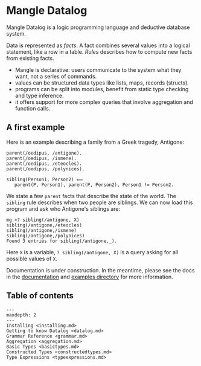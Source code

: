 # Mangle Datalog

Mangle Datalog is a logic programming language and deductive database system.

Data is represented as *facts*. A fact combines several values into a
logical statement, like a row in a table. *Rules* describes how to compute new
facts from existing facts.

* Mangle is declarative: users communicate to the system what they want, not a series of commands.
* values can be structured data types like lists, maps, records (structs).
* programs can be split into modules, benefit from static type checking and
type inference.
* it offers support for more complex queries that involve aggregation and function calls.

## A first example

Here is an example describing a family from a Greek tragedy, Antigone:

```cplint
parent(/oedipus, /antigone).
parent(/oedipus, /ismene).
parent(/oedipus, /eteocles).
parent(/oedipus, /polynices).

sibling(Person1, Person2) ⟸
   parent(P, Person1), parent(P, Person2), Person1 != Person2.
```

We state a few `parent` facts that describe the state of the world.
The `sibling` rule describes when two people are siblings.
We can now load this program and ask who Antigone's siblings are:

```cplint
mg >? sibling(/antigone, X)
sibling(/antigone,/eteocles)
sibling(/antigone,/ismene)
sibling(/antigone,/polynices)
Found 3 entries for sibling(/antigone,_).
```

Here `X` is a variable, `? sibling(/antigone, X)` is a query asking
for all possible values of `X`.

Documentation is under construction. In the meantime, please see the docs
in the [documentation](https://github.com/google/mangle/blob/main/docs/README.md)
and [examples directory](https://github.com/google/mangle/tree/main/examples)
for more information.

## Table of contents

```{toctree}
---
maxdepth: 2
---
Installing <installing.md>
Getting to know Datalog <datalog.md>
Grammar Reference <grammar.md>
Aggregation <aggregation.md>
Basic Types <basictypes.md>
Constructed Types <constructedtypes.md>
Type Expressions <typeexpressions.md>
